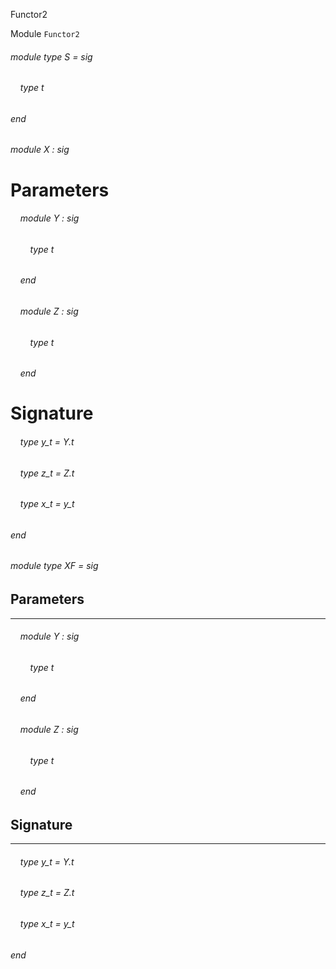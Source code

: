 Functor2

Module  `` Functor2 `` 

###### module type S = sig

######     type t


###### end

###### module X : sig


# Parameters

######     module Y : sig

######         type t


######     end

######     module Z : sig

######         type t


######     end


# Signature

######     type y_t = Y.t

######     type z_t = Z.t

######     type x_t = y_t


###### end

###### module type XF = sig


## Parameters
---

######     module Y : sig

######         type t


######     end

######     module Z : sig

######         type t


######     end


## Signature
---

######     type y_t = Y.t

######     type z_t = Z.t

######     type x_t = y_t


###### end

